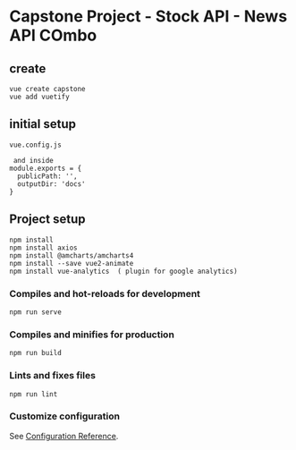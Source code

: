# Capstone Project - Stock API - News API COmbo

## create
```
vue create capstone
vue add vuetify
```
## initial setup
```
vue.config.js 

 and inside 
module.exports = {
  publicPath: '',
  outputDir: 'docs'
}

```

## Project setup
```
npm install
npm install axios
npm install @amcharts/amcharts4
npm install --save vue2-animate
npm install vue-analytics  ( plugin for google analytics)

``` 

### Compiles and hot-reloads for development
```
npm run serve
```

### Compiles and minifies for production
```
npm run build
```

### Lints and fixes files
```
npm run lint
```



### Customize configuration
See [Configuration Reference](https://cli.vuejs.org/config/).
